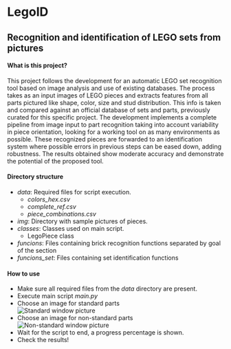 # LegoID
## Recognition and identification of LEGO sets from pictures

#### What is this project?
This project follows the development for an automatic LEGO set recognition tool based on image analysis and use of existing databases. The process takes as an input images of LEGO pieces and extracts features from all parts pictured like shape, color, size and stud distribution. This info is taken and compared against  an official database of sets and parts, previously curated for this specific project. The development implements a complete pipeline from image input to part recognition taking into account variability in piece orientation, looking for a working tool on as many environments as possible. These recognized pieces are forwarded to an identification system where possible errors in previous steps can be eased down, adding robustness. The results obtained show moderate accuracy and demonstrate the potential of the proposed tool.

#### Directory structure
* _data_: Required files for script execution.
  * _colors_hex.csv_
  * _complete_ref.csv_
  * _piece_combinations.csv_
* _img_: Directory with sample pictures of pieces.
* _classes_: Classes used on main script.
  * LegoPiece class 
* _funcions_: Files containing brick recognition functions separated by goal of the section
* _funcions_set_: Files containing set identification functions

#### How to use
* Make sure all required files from the _data_ directory are present.
* Execute main script _main.py_
* Choose an image for standard parts\
![Standard window picture](https://i.imgur.com/r99NQEh.png)
* Choose an image for non-standard parts\
![Non-standard window picture](https://i.imgur.com/LuznIaJ.png)
* Wait for the script to end, a progress percentage is shown.
* Check the results!
